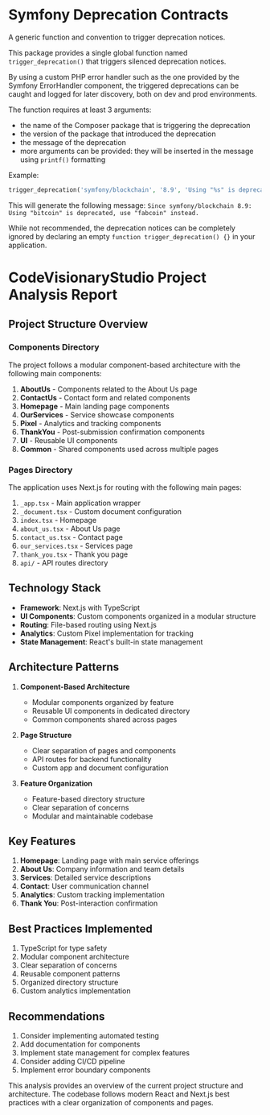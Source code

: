 Symfony Deprecation Contracts
=============================

A generic function and convention to trigger deprecation notices.

This package provides a single global function named `trigger_deprecation()` that triggers silenced deprecation notices.

By using a custom PHP error handler such as the one provided by the Symfony ErrorHandler component,
the triggered deprecations can be caught and logged for later discovery, both on dev and prod environments.

The function requires at least 3 arguments:
 - the name of the Composer package that is triggering the deprecation
 - the version of the package that introduced the deprecation
 - the message of the deprecation
 - more arguments can be provided: they will be inserted in the message using `printf()` formatting

Example:
```php
trigger_deprecation('symfony/blockchain', '8.9', 'Using "%s" is deprecated, use "%s" instead.', 'bitcoin', 'fabcoin');
```

This will generate the following message:
`Since symfony/blockchain 8.9: Using "bitcoin" is deprecated, use "fabcoin" instead.`

While not recommended, the deprecation notices can be completely ignored by declaring an empty
`function trigger_deprecation() {}` in your application.

# CodeVisionaryStudio Project Analysis Report

## Project Structure Overview

### Components Directory
The project follows a modular component-based architecture with the following main components:

1. **AboutUs** - Components related to the About Us page
2. **ContactUs** - Contact form and related components
3. **Homepage** - Main landing page components
4. **OurServices** - Service showcase components
5. **Pixel** - Analytics and tracking components
6. **ThankYou** - Post-submission confirmation components
7. **UI** - Reusable UI components
8. **Common** - Shared components used across multiple pages

### Pages Directory
The application uses Next.js for routing with the following main pages:

1. `_app.tsx` - Main application wrapper
2. `_document.tsx` - Custom document configuration
3. `index.tsx` - Homepage
4. `about_us.tsx` - About Us page
5. `contact_us.tsx` - Contact page
6. `our_services.tsx` - Services page
7. `thank_you.tsx` - Thank you page
8. `api/` - API routes directory

## Technology Stack

- **Framework**: Next.js with TypeScript
- **UI Components**: Custom components organized in a modular structure
- **Routing**: File-based routing using Next.js
- **Analytics**: Custom Pixel implementation for tracking
- **State Management**: React's built-in state management

## Architecture Patterns

1. **Component-Based Architecture**
   - Modular components organized by feature
   - Reusable UI components in dedicated directory
   - Common components shared across pages

2. **Page Structure**
   - Clear separation of pages and components
   - API routes for backend functionality
   - Custom app and document configuration

3. **Feature Organization**
   - Feature-based directory structure
   - Clear separation of concerns
   - Modular and maintainable codebase

## Key Features

1. **Homepage**: Landing page with main service offerings
2. **About Us**: Company information and team details
3. **Services**: Detailed service descriptions
4. **Contact**: User communication channel
5. **Analytics**: Custom tracking implementation
6. **Thank You**: Post-interaction confirmation

## Best Practices Implemented

1. TypeScript for type safety
2. Modular component architecture
3. Clear separation of concerns
4. Reusable component patterns
5. Organized directory structure
6. Custom analytics implementation

## Recommendations

1. Consider implementing automated testing
2. Add documentation for components
3. Implement state management for complex features
4. Consider adding CI/CD pipeline
5. Implement error boundary components

This analysis provides an overview of the current project structure and architecture. The codebase follows modern React and Next.js best practices with a clear organization of components and pages.
